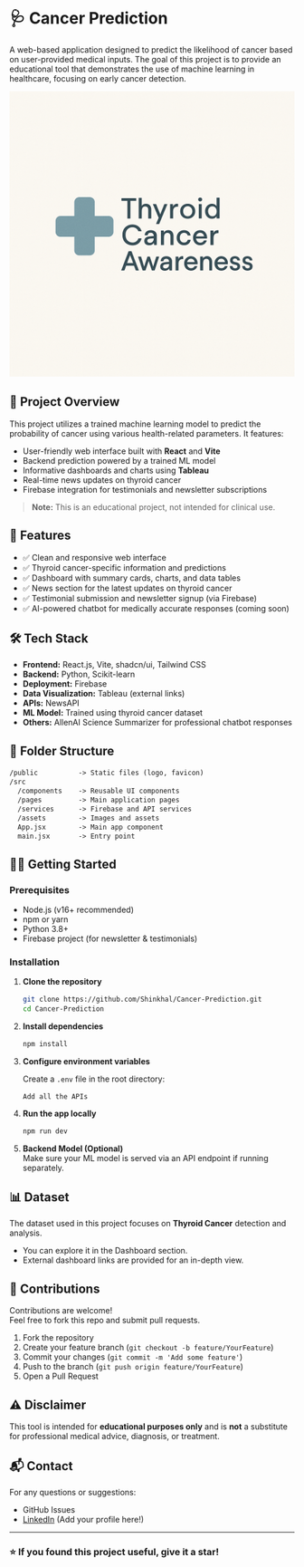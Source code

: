 
# 🩺 Cancer Prediction

A web-based application designed to predict the likelihood of cancer based on user-provided medical inputs. The goal of this project is to provide an educational tool that demonstrates the use of machine learning in healthcare, focusing on early cancer detection.

![Logo](public/logo.png)

## 🚀 Project Overview

This project utilizes a trained machine learning model to predict the probability of cancer using various health-related parameters. It features:
- User-friendly web interface built with **React** and **Vite**
- Backend prediction powered by a trained ML model
- Informative dashboards and charts using **Tableau**
- Real-time news updates on thyroid cancer
- Firebase integration for testimonials and newsletter subscriptions

> **Note:** This is an educational project, not intended for clinical use.

## 🧩 Features

- ✅ Clean and responsive web interface
- ✅ Thyroid cancer-specific information and predictions
- ✅ Dashboard with summary cards, charts, and data tables
- ✅ News section for the latest updates on thyroid cancer
- ✅ Testimonial submission and newsletter signup (via Firebase)
- ✅ AI-powered chatbot for medically accurate responses (coming soon)

## 🛠️ Tech Stack

- **Frontend:** React.js, Vite, shadcn/ui, Tailwind CSS
- **Backend:** Python, Scikit-learn
- **Deployment:** Firebase
- **Data Visualization:** Tableau (external links)
- **APIs:** NewsAPI
- **ML Model:** Trained using thyroid cancer dataset
- **Others:** AllenAI Science Summarizer for professional chatbot responses

## 📂 Folder Structure

```
/public          -> Static files (logo, favicon)
/src
  /components    -> Reusable UI components
  /pages         -> Main application pages
  /services      -> Firebase and API services
  /assets        -> Images and assets
  App.jsx        -> Main app component
  main.jsx       -> Entry point
```

## 🧑‍💻 Getting Started

### Prerequisites
- Node.js (v16+ recommended)
- npm or yarn
- Python 3.8+
- Firebase project (for newsletter & testimonials)

### Installation

1. **Clone the repository**
   ```bash
   git clone https://github.com/Shinkhal/Cancer-Prediction.git
   cd Cancer-Prediction
   ```

2. **Install dependencies**
   ```bash
   npm install
   ```

3. **Configure environment variables**

   Create a `.env` file in the root directory:
   ```
   Add all the APIs 
   ```

4. **Run the app locally**
   ```bash
   npm run dev
   ```

5. **Backend Model (Optional)**  
   Make sure your ML model is served via an API endpoint if running separately.


## 📊 Dataset

The dataset used in this project focuses on **Thyroid Cancer** detection and analysis.
- You can explore it in the Dashboard section.
- External dashboard links are provided for an in-depth view.

## 🤝 Contributions

Contributions are welcome!  
Feel free to fork this repo and submit pull requests.

1. Fork the repository
2. Create your feature branch (`git checkout -b feature/YourFeature`)
3. Commit your changes (`git commit -m 'Add some feature'`)
4. Push to the branch (`git push origin feature/YourFeature`)
5. Open a Pull Request

## ⚠️ Disclaimer

This tool is intended for **educational purposes only** and is **not** a substitute for professional medical advice, diagnosis, or treatment.

## 📬 Contact

For any questions or suggestions:
- GitHub Issues
- [LinkedIn](https://www.linkedin.com/in/shinkhal-sinha/) (Add your profile here!)

---

### ⭐️ If you found this project useful, give it a star!
